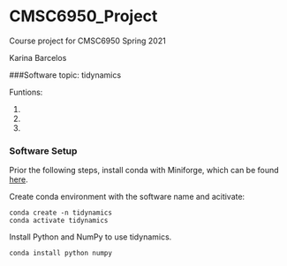 # CMSC6950_Project
Course project for CMSC6950 Spring 2021

Karina Barcelos

###Software topic: tidynamics

Funtions:

1.

2. 

3.


### Software Setup

Prior the following steps, install conda with Miniforge, which can be found [here](https://github.com/conda-forge/miniforge).


Create conda environment with the software name and acitivate:   

```
conda create -n tidynamics
conda activate tidynamics
```

Install Python and NumPy to use tidynamics.

```
conda install python numpy
```
